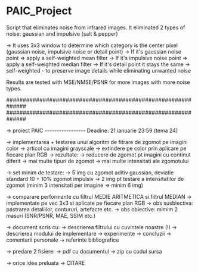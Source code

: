 # PAIC_Project
Script that eliminates noise from infrared images.
It eliminated 2 types of noise: gaussian and impulsive (salt & pepper)

-> It uses 3x3 window to determine which category is the center pixel (gaussian noise, impulsive noise or detail point)
-> If it's gaussian noise point => apply a self-weighted mean filter
-> If it's impulsive noise point => apply a self-weighted median filter
-> If it's detail point it stays the same
-> self-weighted - to preserve image details while eliminating unwanted noise

Results are tested with MSE/NMSE/PSNR for more images with more noise types.

##############################################################
##############################################################

-> proiect PAIC ----------------- Deadine: 21 ianuarie 23:59 (tema 24)

-> implementarea + testarea unui algoritm de fitrare de zgomot pe imagini color
-> articol cu imagini grayscale -> extindere pe color prin aplicare pe fiecare plan RGB
-> rezultate:
	-> reducere de zgomot pt imagini cu continut diferit
	-> mai multe tipuri de zgomot
	-> mai multe intensitati ale zgomotului

-> set minim de testare:
	-> 5 img cu zgomot aditiv gaussian, deviatie standard 10 + 10% zgomot impulsiv
	-> 2 img pt testare a intensitatilor de zgomot (minim 3 intensitati per imagine => minim 6 img)

-> comparare performante cu filtrul MEDIE ARITMETICA si filtrul MEDIAN
	-> implementate pe vec 3x3 si aplicate pe fiecare plan RGB
	-> obs susbiectiva: pastrarea detaliilor, contururi, artefacte etc.
	-> obs obiective: mimim 2 masuri (SNR/PSNR, MAE, SSIM etc.)

-> document scris cu:
	-> descrierea filtrului cu cuvintele noastre (!)
	-> descrierea modului de implementare
	-> experimente
	-> concluzii
	-> comentarii personale
	-> referinte bibliografice
	
-> predare 2 fisiere:
	-> pdf cu documentul
	-> zip cu codul sursa

-> orice idee preluata -> CITARE
